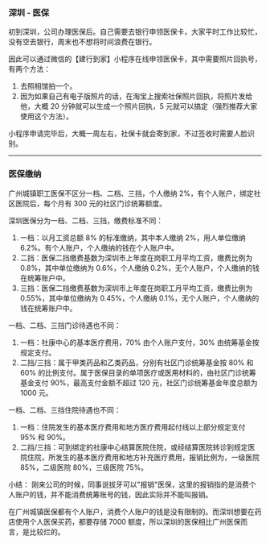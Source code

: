 ### 深圳 - 医保
初到深圳，公司办理医保后。自己需要去银行申领医保卡，大家平时工作比较忙，没有空去银行，周末也不想将时间浪费在银行。

因此可以通过微信的【建行到家】小程序在线申领医保卡，其中需要照片回执号，有两个方法：

1. 去照相馆拍一个。
2. 因为如果自己有电子版照片的话，在淘宝上搜索社保照片回执，将照片发给他，大概 20 分钟就可以生成一个照片回执，5 元就可以搞定（强烈推荐大家使用这个方法）。

小程序申请完毕后，大概一周左右，社保卡就会寄到家，不过签收时需要人脸识别。


----
### 医保缴纳
广州城镇职工医保不区分一档、二档、三挡，个人缴纳 2%，有个人账户，绑定社区医院后，每个月有 300 元的社区门诊统筹额度。

深圳医保分为一档、二档、三挡，缴费标准不同：

1. 一档：以月工资总额 8% 的标准缴纳，其中本人缴纳 2%，用人单位缴纳 6.2%。有个人账户，个人缴纳的钱在个人账户中。
2. 二挡：医保二挡缴费基数为深圳市上年度在岗职工月平均工资，缴费比例为 0.8%，其中单位缴纳为 0.6%，个人缴纳 0.2%，无个人账户，个人缴纳的钱在统筹账户中。
3. 三挡：医保二挡缴费基数为深圳市上年度在岗职工月平均工资，缴费比例为 0.55%，其中单位缴纳为 0.45%，个人缴纳 0.1%，无个人账户，个人缴纳的钱在统筹账户中。

一档、二档、三挡门诊待遇也不同：

1. 一档：社康中心的基本医疗费用，70% 由个人账户支付，30% 由统筹基金按规定支付。
2. 二挡/三挡：属于甲类药品和乙类药品，分别有社区门诊统筹基金按 80% 和 60% 的比例支付。属于医保目录的单项医疗或医用材料的，由社区门诊统筹基金支付 90%，最高支付金额不超过 120 元，社区门诊统筹基金年度总额为 1000 元。

一档、二档、三挡住院待遇也不同：

1. 一档：住院发生的基本医疗费用和地方医疗费用起付线以上部分规定支付 95% 和 90%。
2. 二挡/三挡：可到绑定的社康中心结算医院住院，或经结算医院转诊到规定医院住院，所发生的基本医疗费用和地方补充医疗费用，报销比例为，一级医院 85%，二级医院 80%，三级医院 75%。

小结：
刚来公司的时候，同事说拔牙可以"报销"医保，这里的报销指的是消费个人账户的钱，并不能消费统筹账号的钱，因此实际并不能叫报销。

在广州城镇医保都有个人账户，消费个人账户的钱是没有限制的。而深圳想要在药店使用个人医保买药，都要存储 7000 额度，所以深圳的医保相比广州医保而言，是比较烂的。




